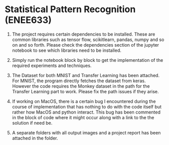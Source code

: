 # Statistical Pattern Recognition (ENEE633)

1. The project requires certain dependencies to be installed. These are common libraries such as tensor flow, scikitlearn, pandas, numpy and so on and so forth. Please check the dependencies section of the jupyter notebook to see which libraries need to be installed. 

2. Simply run the notebook block by block to get the implementation of the required experiments and techniques.

3. The Dataset for both MNIST and Transfer Learning has been attached. For MNIST, the program directly fetches the dataset from keras. However the code requires the Monkey dataset in the path for the Transfer Learning part to work. Please fix the path issues if they arise.

4. If working on MacOS, there is a certain bug I encountered during the course of implementation that has nothing to do with the code itself but rather how MacOS and python interact. This bug has been commented in the block of code where it might occur along with a link to the the solution if need be.

5. A separate folders with all output images and a project report has been attached in the folder.
